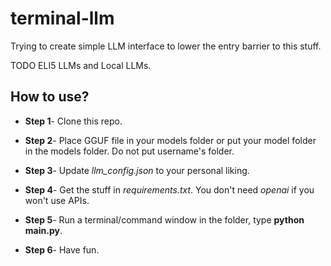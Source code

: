 # terminal-llm
Trying to create simple LLM interface to lower the entry barrier to this stuff.

TODO ELI5 LLMs and Local LLMs.

## How to use?
- **Step 1**- Clone this repo.

- **Step 2**- Place GGUF file in your models folder or put your model folder in the models folder. Do not put username's folder.

- **Step 3**- Update *llm_config.json* to your personal liking.

- **Step 4**- Get the stuff in *requirements.txt*. You don't need *openai* if you won't use APIs.

- **Step 5**- Run a terminal/command window in the folder, type **python main.py**.

- **Step 6**- Have fun.
